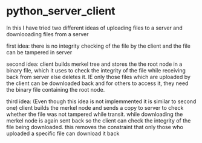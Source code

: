 # python_server_client

In this I have tried two different ideas of uploading files to a server and downlooading files from a server


first idea: there is no integrity checking of the file by the client and the file can be tampered in server

second idea: client builds merkel tree and stores the the root node in a binary file, which it uses to check the integrity of the file while receiving back from server else deletes it. IE only those files which are uploaded by the client can be downloaded back and for others to access it, they need the binary file containing the root node.

third idea: (Even though this idea is not implemmented it is similar to second one) client builds the merkel node and sends a copy to server to check whether the file was not tampered while transit. while downloading the merkel node is again sent back so the client can check the integrity of the file being downloaded. this removes the constraint that only those who uploaded a specific file can download it back
